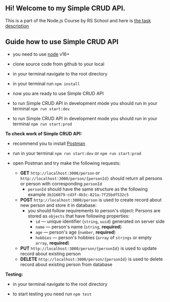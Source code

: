 ## Hi! Welcome to my Simple CRUD API.

This is a part of the Node.js Course by RS School and here is [the task description](https://github.com/rolling-scopes-school/basic-nodejs-course/blob/master/descriptions/simple-crud-api.md)

## Guide how to use Simple CRUD API

- you need to use [node](https://nodejs.org/en/) v16+

- clone source code from github to your local

- in your terminal navigate to the root directory

- in your terminal run `npm install`

- now you are ready to use Simple CRUD API

- to run Simple CRUD API in development mode you should run in your terminal `npm run start:dev`

- to run Simple CRUD API in development mode you should run in your terminal `npm run start:prod`

**To check work of Simple CRUD API:**

- recommend you to install [Postman](https://www.postman.com/)

- run in your terminal `npm run start:dev` or `npm run start:prod`

- open Postman and try make the following requests:

  * **GET** `http://localhost:3000/person` or `http://localhost:3000/person/{personId}` should return all persons or person with corresponding `personId`
    * `personId` should have the same structure as the following example `3b316079-cd3f-4b3c-821a-7f25bdf532c5`
  * **POST** `http://localhost:3000/person` is used to create record about new person and store it in database:
    * you should follow requirements to person's object:
      Persons are stored as `objects` that have following properties:
      * `id` — unique identifier (`string`, `uuid`) generated on server side
      * `name` — person's name (`string`, **required**)
      * `age` — person's age (`number`, **required**)
      * `hobbies` — person's hobbies (`array` of `strings` or empty `array`, **required**)
  * **PUT** `http://localhost:3000/person/{personId}` is used to update record about existing person
  * **DELETE** `http://localhost:3000/person/{personId}` is used to delete record about existing person from database

**Testing:**

- in your terminal navigate to the root directory

- to start testing you need run `npm test`
